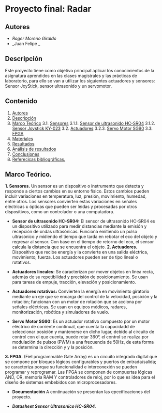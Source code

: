 # Proyecto final: Radar

## Autores

- _Roger Moreno Giraldo_
- _Juan Felipe _

## Descripción

Este proyecto tiene como objetivo principal aplicar los conocimientos de la asignatura aprendidos en las clases magistrales y las prácticas de laboratorio, para ello se van a utilizar los siguientes actuadores y sensores: Sensor JoyStick, sensor ultrasonido y un servomotor.

## Contenido

1. [Autores](#autores)
2. [Descripción](#descripción)
3. [Marco Teórico](#marco-teórico)
   3.1. [Sensores](#sensores)
   3.1.1. [Sensor de ultrasonido HC-SR04](#sensor-de-ultrasonido-HC-SR04)
   3.1.2. [Sensor Joystick KY-023](#sensor-joystick-KY-023)
   3.2. [Actuadores](#actuadores)
   3.2.3. [Servo Motor SG90](#servo-Motor-SG90)
   3.3. [FPGA](#fpga)
5. [Materiales](#materiales)
6. [Resultados](#resultados)
7. [Análisis de resultados](#Análisisderesultados)
8. [Conclusiones](#conclusiones)
9. [Referecicas bibliográficas.](#Referenciasbibliográficas)

## Marco Teórico.

**1. Sensores.**
Un sensor es un dispositivo o instrumento que detecta y responde a ciertos cambios en su entorno físico. Estos cambios pueden incluir variaciones en temperatura, luz, presión, movimiento, humedad, entre otros. Los sensores convierten estas variaciones en señales eléctricas u ópticas que pueden ser leídas y procesadas por otros dispositivos, como un controlador o una computadora.

- **Sensor de ultrasonido HC-SR04:** El sensor de ultrasonido HC-SR04 es un dispositivo utilizado para medir distancias mediante la emisión y recepción de ondas ultrasónicas. Funciona emitiendo un pulso ultrasónico y  midiendo el tiempo que tarda en rebotar el eco del objeto y regresar al sensor. Con base en el tiempo de retorno del eco, el sensor calcula la distancia que se encuentra el objeto.
**2. Actuadores.**
Dispositivo que recibe energía y la convierte en una salida eléctrica, movimiento, fuerza. Los actuadores pueden ser de tipo lineal o rotativos.

- **Actuadores lineales:** Se caracterizan por mover objetos en línea recta, además de su repetibilidad y precisión de posicionamiento. Se usan para tareas de empuje, tracción, elevación y posicionamiento.
  
- **Actuadores rotativos:** Convierten la energía en movimiento giratorio mediante un eje que se encarga del control de la velocidad, posición y la rotación; funcionan con un motor de rotación que se acciona por señales eléctricas.  Se usan en equipos médicos, radares, monitorización, robótica y simuladores de vuelo.
  
- **Servo Motor SG90:** Es un actuador rotativo compuesto por un motor eléctrico de corriente contínual, que cuenta la capacidadd de seleccionar posición y mantenerse en dicho lugar, debido al circuito de control con el que cuenta, puede rotar 360°, el control se realiza por modulación de pulsos (PWM) a una frecuencia de 50Hz, de esta forma se determina la dirección y y la posición.
  
**3. FPGA**. (Fiel programmable Gate Array) es un circuito integrado digital que se compone por bloques lógicos configurables y puertos de entrada/salida; se caracteriza porque su funcionalidad e interconexión se pueden programar y reprogramar. Las FPGA se componen de compuertas lógicas AND, OR, memoria RAM Y controladores de reloj, por lo que es idea para el diseño de sistemas embebidos con microprocesadores.

- **Documentación**
A continuación se presentan las epecificaciones del proyecto.

- _**Datasheet Sensor Ultrasonico HC-SR04.**_
